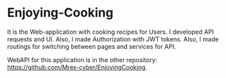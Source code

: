 # Enjoying-Cooking

It is the Web-application with cooking recipes for Users. 
I developed API requests and UI. Also, I made Authorization with JWT tokens. Also, I made routings for switching between pages and services for API.

WebAPI for this application is in the other repository: https://github.com/Mrex-cyber/EnjoyingCooking.
